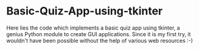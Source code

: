 # Basic-Quiz-App-using-tkinter
Here lies the code which implements a basic quiz app using tkinter, a genius Python module to create GUI applications. Since it is my first try, it wouldn't have been possible without the help of various web resources :-)
